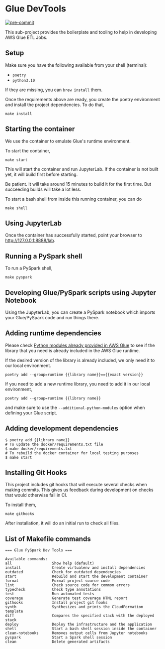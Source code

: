 # Glue DevTools

[![pre-commit](https://img.shields.io/badge/pre--commit-enabled-brightgreen?logo=pre-commit)](https://github.com/pre-commit/pre-commit)

This sub-project provides the boilerplate and tooling to help in
developing AWS Glue ETL Jobs.

## Setup

Make sure you have the following available from your shell (terminal):

- `poetry`
- `python3.10`

If they are missing, you can `brew install` them.

Once the requirements above are ready, you create the poetry environment
and install the project dependencies. To do that,

    make install

## Starting the container

We use the container to emulate Glue's runtime environment.

To start the container,

    make start

This will start the container and run JupyterLab. If the
container is not built yet, it will build first before starting.

Be patient. It will take around 15 minutes to build it for the first
time. But succeeding builds will take a lot less.

To start a bash shell from inside this running container, you can do

    make shell

## Using JupyterLab

Once the container has successfully started, point your browser to
<http://127.0.0.1:8888/lab>.

## Running a PySpark shell

To run a PySpark shell,

    make pyspark

## Developing Glue/PySpark scripts using Jupyter Notebook

Using the JupyterLab, you can create a PySpark notebook which imports
your Glue/PySpark code and run things there.

## Adding runtime dependencies

Please check [Python modules already provided in AWS Glue](https://docs.aws.amazon.com/glue/latest/dg/aws-glue-programming-python-libraries.html#glue-modules-provided)
to see if the library that you need is already included in the AWS Glue
runtime.

If the desired version of the library is already included, we only need
it to our local environment.

    poetry add --group=runtime {{library name}}=={{exact version}}

If you need to add a new runtime library, you need to add it in our local
environment,

    poetry add --group=runtime {{library name}}

and make sure to use the `--additional-python-modules` option when
defining your Glue script.

## Adding development dependencies

```shell
$ poetry add {{library name}}
# To update the docker/requirements.txt file
$ make docker/requirements.txt
# To rebuild the docker container for local testing purposes
$ make start
```

## Installing Git Hooks

This project includes git hooks that will execute several checks when
making commits. This gives us feedback during development on checks
that would otherwise fail in CI.

To install them,

    make githooks

After installation, it will do an initial run to check all files.

## List of Makefile commands

```
=== Glue PySpark Dev Tools ===

Available commands:
all                  Show help (default)
install              Create virtualenv and install dependencies
outdated             Check for outdated dependencies
start                Rebuild and start the development container
format               Format project source code
lint                 Check source code for common errors
typecheck            Check type annotations
test                 Run automated tests
coverage             Generate test coverage HTML report
githooks             Install project git hooks
synth                Synthesizes and prints the CloudFormation template
diff                 Compares the specified stack with the deployed stack
deploy               Deploy the infrastructure and the application
shell                Start a bash shell session inside the container
clean-notebooks      Removes output cells from Jupyter notebooks
pyspark              Start a Spark shell session
clean                Delete generated artifacts
```
